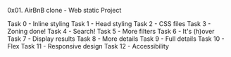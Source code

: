 0x01. AirBnB clone - Web static Project

Task 0 - Inline styling
Task 1 - Head styling
Task 2 - CSS files
Task 3 - Zoning done!
Task 4 - Search!
Task 5 - More filters
Task 6 - It's (h)over
Task 7 - Display results
Task 8 - More details
Task 9 - Full details
Task 10 - Flex
Task 11 - Responsive design
Task 12 - Accessibility
